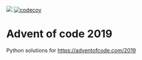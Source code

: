 ![](https://github.com/Markus-Ende/adventofcode2019/workflows/Python%20application/badge.svg)
[![codecov](https://codecov.io/gh/Markus-Ende/adventofcode2019/branch/master/graph/badge.svg)](https://codecov.io/gh/Markus-Ende/adventofcode2019)

# Advent of code 2019

Python solutions for
https://adventofcode.com/2019
